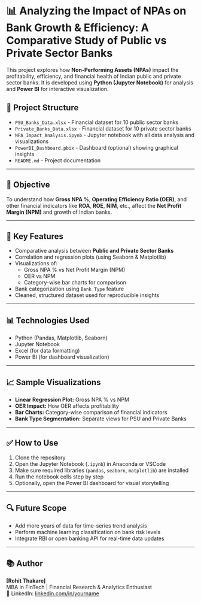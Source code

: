 # 📊 Analyzing the Impact of NPAs on Bank Growth & Efficiency: A Comparative Study of Public vs Private Sector Banks

This project explores how **Non-Performing Assets (NPAs)** impact the profitability, efficiency, and financial health of Indian public and private sector banks. It is developed using **Python (Jupyter Notebook)** for analysis and **Power BI** for interactive visualization.

## 📁 Project Structure

- `PSU_Banks_Data.xlsx` - Financial dataset for 10 public sector banks
- `Private_Banks_Data.xlsx` - Financial dataset for 10 private sector banks
- `NPA_Impact_Analysis.ipynb` - Jupyter notebook with all data analysis and visualizations
- `PowerBI_Dashboard.pbix` - Dashboard (optional) showing graphical insights
- `README.md` - Project documentation

---

## 🎯 Objective

To understand how **Gross NPA %**, **Operating Efficiency Ratio (OER)**, and other financial indicators like **ROA**, **ROE**, **NIM**, etc., affect the **Net Profit Margin (NPM)** and growth of Indian banks.

---

## 📌 Key Features

- Comparative analysis between **Public and Private Sector Banks**
- Correlation and regression plots (using Seaborn & Matplotlib)
- Visualizations of:
  - Gross NPA % vs Net Profit Margin (NPM)
  - OER vs NPM
  - Category-wise bar charts for comparison
- Bank categorization using `Bank Type` feature
- Cleaned, structured dataset used for reproducible insights

---

## 📊 Technologies Used

- Python (Pandas, Matplotlib, Seaborn)
- Jupyter Notebook
- Excel (for data formatting)
- Power BI (for dashboard visualization)

---

## 📈 Sample Visualizations

- **Linear Regression Plot:** Gross NPA % vs NPM  
- **OER Impact:** How OER affects profitability  
- **Bar Charts:** Category-wise comparison of financial indicators  
- **Bank Type Segmentation:** Separate views for PSU and Private Banks  

---

## ✅ How to Use

1. Clone the repository
2. Open the Jupyter Notebook (`.ipynb`) in Anaconda or VSCode
3. Make sure required libraries (`pandas`, `seaborn`, `matplotlib`) are installed
4. Run the notebook cells step by step
5. Optionally, open the Power BI dashboard for visual storytelling

---

## 🔍 Future Scope

- Add more years of data for time-series trend analysis
- Perform machine learning classification on bank risk levels
- Integrate RBI or open banking API for real-time data updates

---

## 📚 Author

**[Rohit Thakare]**  
MBA in FinTech | Financial Research & Analytics Enthusiast  
🔗 LinkedIn: [linkedin.com/in/yourname](www.linkedin.com/in/rohit-thakare-4aa279324)
